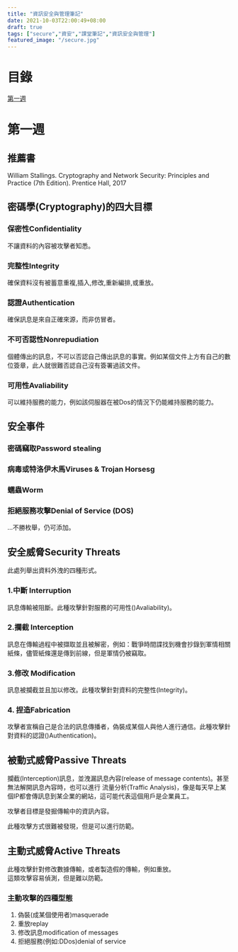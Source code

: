 ```yaml
---
title: "資訊安全與管理筆記"
date: 2021-10-03T22:00:49+08:00
draft: true
tags: ["secure","資安","課堂筆記","資訊安全與管理"]
featured_image: "/secure.jpg"
---
```


# 目錄

<a href="#week1">第一週</a>  

<span id="week1"></span>
# 第一週

## 推薦書
William Stallings. Cryptography and Network Security: Principles and Practice (7th Edition). Prentice Hall, 2017

## 密碼學(Cryptography)的四大目標

### 保密性Confidentiality

不讓資料的內容被攻擊者知悉。

### 完整性Integrity

確保資料沒有被蓄意重複,插入,修改,重新編排,或重放。

### 認證Authentication

確保訊息是來自正確來源，而非仿冒者。

### 不可否認性Nonrepudiation

個體傳出的訊息，不可以否認自己傳出訊息的事實。例如某個文件上方有自己的數位簽章，此人就很難否認自己沒有簽署過該文件。

### 可用性Avaliability

可以維持服務的能力，例如該伺服器在被Dos的情況下仍能維持服務的能力。

## 安全事件

###  密碼竊取Password stealing

###  病毒或特洛伊木馬Viruses & Trojan Horsesg

### 蠕蟲Worm

### 拒絕服務攻擊Denial of Service (DOS)

...不勝枚舉，仍可添加。

## 安全威脅Security Threats

此處列舉出資料外洩的四種形式。

### 1.中斷 Interruption

訊息傳輸被阻斷。此種攻擊針對服務的可用性()Avaliability)。

### 2.攔截 Interception

訊息在傳輸過程中被擷取並且被解密，例如：戰爭時間諜找到機會抄錄到軍情相關紙條，儘管紙條還是傳到前線，但是軍情仍被竊取。

### 3.修改 Modification

訊息被攔截並且加以修改。此種攻擊針對資料的完整性(Integrity)。

### 4. 捏造Fabrication

攻擊者宣稱自己是合法的訊息傳播者，偽裝成某個人與他人進行通信。此種攻擊針對資料的認證()Authentication)。

## 被動式威脅Passive Threats

攔截(Interception)訊息，並洩漏訊息內容(release of message contents)。甚至無法解開訊息內容時，也可以進行 流量分析(Traffic Analysis)，像是每天早上某個IP都會傳訊息到某企業的網站，這可能代表這個用戶是企業員工。

攻擊者目標是發掘傳輸中的資訊內容。  

此種攻擊方式很難被發現，但是可以進行防範。  

## 主動式威脅Active Threats

此種攻擊針對修改數據傳輸，或者製造假的傳輸，例如重放。  
這類攻擊容易偵測，但是難以防範。  

### 主動攻擊的四種型態

1. 偽裝(成某個使用者)masquerade
2. 重放replay
3. 修改訊息modification of messages
4. 拒絕服務(例如:DDos)denial of service
